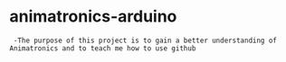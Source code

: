 # animatronics-arduino
     -The purpose of this project is to gain a better understanding of Animatronics and to teach me how to use github
